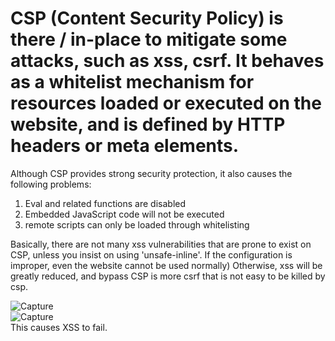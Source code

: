 # CSP (Content Security Policy) is there / in-place to mitigate some attacks, such as xss, csrf. It behaves as a whitelist mechanism for resources loaded or executed on the website, and is defined by HTTP headers or meta elements.    

Although CSP provides strong security protection, it also causes the following problems: 

1. Eval and related functions are disabled     
2. Embedded JavaScript code will not be executed   
3. remote scripts can only be loaded through whitelisting    

Basically, there are not many xss vulnerabilities that are prone to exist on CSP, unless you insist on using 'unsafe-inline'. If the configuration is improper, even the website cannot be used normally) Otherwise, xss will be greatly reduced, and bypass CSP is more csrf that is not easy to be killed by csp.    

![Capture](https://user-images.githubusercontent.com/25066959/70393684-90aba180-19ba-11ea-9d42-6f2458c102c6.PNG)    
![Capture](https://user-images.githubusercontent.com/25066959/70393830-7672c300-19bc-11ea-9e65-685a7a01beb8.PNG)   
This causes XSS to fail.   
